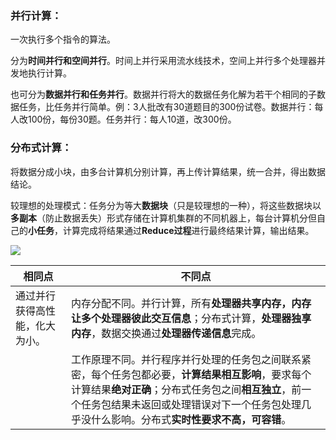 ### 并行计算：

一次执行多个指令的算法。

分为**时间并行和空间并行**。时间上并行采用流水线技术，空间上并行多个处理器并发地执行计算。

也可分为**数据并行和任务并行**。数据并行将大的数据任务化解为若干个相同的子数据任务，比任务并行简单。例：3人批改有30道题目的300份试卷。数据并行：每人改100份，每份30题。任务并行：每人10道，改300份。

### 分布式计算：

将数据分成小块，由多台计算机分别计算，再上传计算结果，统一合并，得出数据结论。

较理想的处理模式：任务分为等大**数据块**（只是较理想的一种），将这些数据块以**多副本**（防止数据丢失）形式存储在计算机集群的不同机器上，每台计算机分但自己的**小任务**，计算完成将结果通过**Reduce过程**进行最终结果计算，输出结果。

![](E:\lab\weekly_share\YHX\pic\compute.png)

| **相同点**                     | **不同点**                                                   |
| ------------------------------ | ------------------------------------------------------------ |
| 通过并行获得高性能，化大为小。 | 内存分配不同。并行计算，所有**处理器共享内存，内存让多个处理器彼此交互信息**；分布式计算，**处理器独享内存**，数据交换通过**处理器传递信息**完成。 |
|                                | 工作原理不同。并行程序并行处理的任务包之间联系紧密，每个任务包都必要，**计算结果相互影响**，要求每个计算结果**绝对正确**；分布式任务包之间**相互独立**，前一个任务包结果未返回或处理错误对下一个任务包处理几乎没什么影响。分布式**实时性要求不高，可容错**。 |

